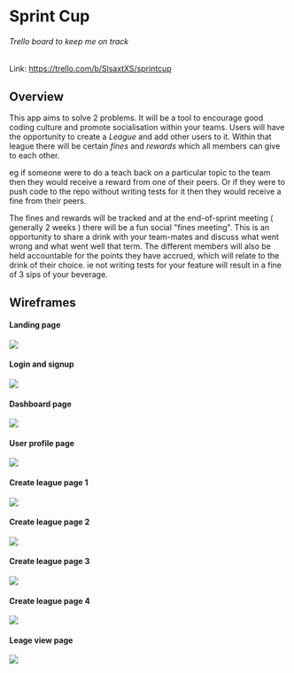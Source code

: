 # Sprint Cup

###### Trello board to keep me on track

Link: https://trello.com/b/SlsaxtXS/sprintcup

## Overview

This app aims to solve 2 problems. It will be a tool to encourage good coding culture and promote socialisation within your teams. Users will have the opportunity to create a _League_ and add other users to it. Within that league there will be certain _fines_ and _rewards_ which all members can give to each other.

eg if someone were to do a teach back on a particular topic to the team then they would receive a reward from one of their peers. Or if they were to push code to the repo without writing tests for it then they would receive a fine from their peers.

The fines and rewards will be tracked and at the end-of-sprint meeting ( generally 2 weeks ) there will be a fun social "fines meeting". This is an opportunity to share a drink with your team-mates and discuss what went wrong and what went well that term. The different members will also be held accountable for the points they have accrued, which will relate to the drink of their choice. ie not writing tests for your feature will result in a fine of 3 sips of your beverage.

## Wireframes

#### Landing page

![](wire-frames/landing-page.png)

#### Login and signup

![](wire-frames/login-sign-up-page.png)

#### Dashboard page

![](wire-frames/dashboard-page.png)

#### User profile page

![](wire-frames/user-profile-page.png)

#### Create league page 1

![](wire-frames/create-league-page-1.png)

#### Create league page 2

![](wire-frames/create-league-page-2.png)

#### Create league page 3

![](wire-frames/create-league-page-3.png)

#### Create league page 4

![](wire-frames/create-league-page-4.png)

#### Leage view page

![](wire-frames/league-view-page.png)
